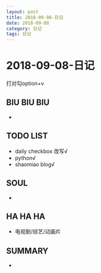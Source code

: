```yaml
---
layout: post
title: 2018-09-08-日记
date: 2018-09-08
category: 日记
tags: 日记
---
```

# 2018-09-08-日记
打对勾option+v 
## BIU BIU BIU
+ 
 
## TODO LIST
+ daily checkbox 改写√
+ python√  
+ shaomiao blog√    
 
 
## SOUL
+ 
 
## HA HA HA
+ 电视剧/综艺/动画片
 
## SUMMARY
+ 
 
